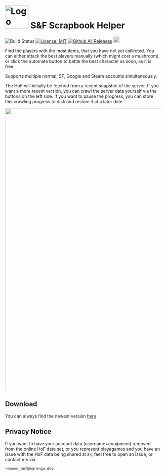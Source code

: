 # <img src="https://github.com/the-marenga/sf-scrapbook-helper/assets/107524538/e7bb7198-8f3f-434b-af4b-060269977d33" width="75" alt="Logo">  S&F Scrapbook Helper
![Build Status](https://img.shields.io/github/actions/workflow/status/the-marenga/sf-scrapbook-helper/rust.yml?branch=main)  [![License: MIT](https://img.shields.io/badge/License-MIT-blue.svg)](https://opensource.org/licenses/MIT) [![Github All Releases](https://img.shields.io/github/downloads/the-marenga/sf-scrapbook-helper/total?logo=github)](https://github.com/the-marenga/sf-scrapbook-helper/releases/latest) [<img src='https://storage.ko-fi.com/cdn/kofi3.png?v=3' height='20'>](https://ko-fi.com/J3J0ULD4J)

Find the players with the most items, that you have not yet collected. You can either attack the best players manually (which might cost a mushroom), or click the automate button to battle the best character as soon, as it is free. 

Supports multiple normal, SF, Google and Steam accounts simultaneously. 

The HoF will initially be fetched from a recent snapshot of the server. If you want a more recent version, you can crawl the server data yourself via the buttons on the left side. If  you want to pause the progress, you can store this crawling progress to disk and restore it at a later date. 

<img width="912" src="https://github.com/the-marenga/sf-scrapbook-helper/assets/107524538/a4b4f6e9-3154-48a2-a1cb-b7a2c4ba342a">

## Download

You can always find the newest version [here](https://github.com/the-marenga/sf-scrapbook-helper/releases/latest)

## Privacy Notice
If you want to have your account data (username+equipment) removed from the online HoF data set, or you represent playagames and you have an issue with the HoF data being shared at all, feel free to open an issue, or contact me via:

`remove_hof@marenga.dev`

